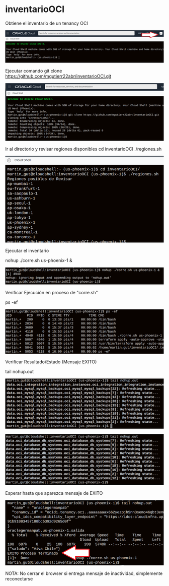 # inventarioOCI
Obtiene el inventario de un tenancy OCI

![image0001](image0001.png)

Ejecutar comando
git clone https://github.com/mgutierr22abr/inventarioOCI.git

![image0002](image0002.png)

Ir al directorio y revisar regiones disponibles
cd inventarioOCI
./regiones.sh

![image0003](image0003.png)

Ejecutar el inventario

nohup ./corre.sh us-phoenix-1 &

![image0004](image0004.png)

Verificar Ejecución en proceso de "corre.sh"

ps -ef 

![image0005](image0005.png)

Verificar Resultado/Estado (Mensaje EXITO)

tail nohup.out

![image0006](image0006.png)

![image0007](image0007.png)

Esperar hasta que aparezca mensaje de EXITO

![image0008](image0008.png)

NOTA: No cerrar el browser
si entrega mensaje de inactividad, simplemente reconectarse


